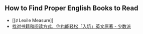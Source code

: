 ## How to Find Proper English Books to Read

* [[♯ Lexile Measure]]
* [找对书籍和阅读方式，你也能轻松「入坑」英文原著 - 少数派](https://www.dropbox.com/s/lvplz3817cqzgaj/%E6%89%BE%E5%AF%B9%E4%B9%A6%E7%B1%8D%E5%92%8C%E9%98%85%E8%AF%BB%E6%96%B9%E5%BC%8F%EF%BC%8C%E4%BD%A0%E4%B9%9F%E8%83%BD%E8%BD%BB%E6%9D%BE%E3%80%8C%E5%85%A5%E5%9D%91%E3%80%8D%E8%8B%B1%E6%96%87%E5%8E%9F%E8%91%97%20-%20%E5%B0%91%E6%95%B0%E6%B4%BE.html?dl=0)
